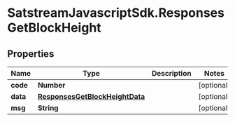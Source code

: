 # SatstreamJavascriptSdk.ResponsesGetBlockHeight

## Properties
Name | Type | Description | Notes
------------ | ------------- | ------------- | -------------
**code** | **Number** |  | [optional] 
**data** | [**ResponsesGetBlockHeightData**](ResponsesGetBlockHeightData.md) |  | [optional] 
**msg** | **String** |  | [optional] 

